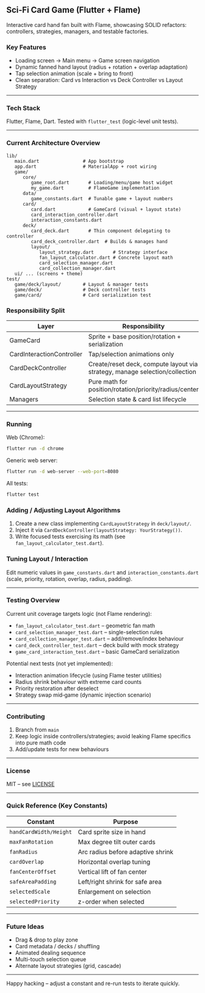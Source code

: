## Sci‑Fi Card Game (Flutter + Flame)

Interactive card hand fan built with Flame, showcasing SOLID refactors: controllers, strategies, managers, and testable factories.

### Key Features
* Loading screen → Main menu → Game screen navigation
* Dynamic fanned hand layout (radius + rotation + overlap adaptation)
* Tap selection animation (scale + bring to front)
* Clean separation: Card vs Interaction vs Deck Controller vs Layout Strategy

---
### Tech Stack
Flutter, Flame, Dart. Tested with `flutter_test` (logic-level unit tests).

---
### Current Architecture Overview
```
lib/
   main.dart                # App bootstrap
   app.dart                 # MaterialApp + root wiring
   game/
      core/
         game_root.dart       # Loading/menu/game host widget
         my_game.dart         # FlameGame implementation
      data/
         game_constants.dart  # Tunable game + layout numbers
      card/
         card.dart            # GameCard (visual + layout state)
         card_interaction_controller.dart
         interaction_constants.dart
      deck/
         card_deck.dart       # Thin component delegating to controller
         card_deck_controller.dart  # Builds & manages hand
         layout/
            layout_strategy.dart       # Strategy interface
            fan_layout_calculator.dart # Concrete layout math
            card_selection_manager.dart
            card_collection_manager.dart
   ui/ ... (screens + theme)
test/
   game/deck/layout/        # Layout & manager tests
   game/deck/               # Deck controller tests
   game/card/               # Card serialization test
```

### Responsibility Split
| Layer | Responsibility |
|-------|----------------|
| GameCard | Sprite + base position/rotation + serialization |
| CardInteractionController | Tap/selection animations only |
| CardDeckController | Create/reset deck, compute layout via strategy, manage selection/collection |
| CardLayoutStrategy | Pure math for position/rotation/priority/radius/center |
| Managers | Selection state & card list lifecycle |

---
### Running
Web (Chrome):
```bash
flutter run -d chrome
```
Generic web server:
```bash
flutter run -d web-server --web-port=8080
```
All tests:
```bash
flutter test
```

### Adding / Adjusting Layout Algorithms
1. Create a new class implementing `CardLayoutStrategy` in `deck/layout/`.
2. Inject it via `CardDeckController(layoutStrategy: YourStrategy())`.
3. Write focused tests exercising its math (see `fan_layout_calculator_test.dart`).

### Tuning Layout / Interaction
Edit numeric values in `game_constants.dart` and `interaction_constants.dart` (scale, priority, rotation, overlap, radius, padding).

---
### Testing Overview
Current unit coverage targets logic (not Flame rendering):
* `fan_layout_calculator_test.dart` – geometric fan math
* `card_selection_manager_test.dart` – single-selection rules
* `card_collection_manager_test.dart` – add/remove/index behaviour
* `card_deck_controller_test.dart` – deck build with mock strategy
* `game_card_interaction_test.dart` – basic GameCard serialization

Potential next tests (not yet implemented):
* Interaction animation lifecycle (using Flame tester utilities)
* Radius shrink behaviour with extreme card counts
* Priority restoration after deselect
* Strategy swap mid‑game (dynamic injection scenario)

---
### Contributing
1. Branch from `main`
2. Keep logic inside controllers/strategies; avoid leaking Flame specifics into pure math code
3. Add/update tests for new behaviours

---
### License
MIT – see [LICENSE](LICENSE)

---
### Quick Reference (Key Constants)
| Constant | Purpose |
|----------|---------|
| `handCardWidth/Height` | Card sprite size in hand |
| `maxFanRotation` | Max degree tilt outer cards |
| `fanRadius` | Arc radius before adaptive shrink |
| `cardOverlap` | Horizontal overlap tuning |
| `fanCenterOffset` | Vertical lift of fan center |
| `safeAreaPadding` | Left/right shrink for safe area |
| `selectedScale` | Enlargement on selection |
| `selectedPriority` | z-order when selected |

---
### Future Ideas
* Drag & drop to play zone
* Card metadata / decks / shuffling
* Animated dealing sequence
* Multi-touch selection queue
* Alternate layout strategies (grid, cascade)

---
Happy hacking – adjust a constant and re-run tests to iterate quickly.